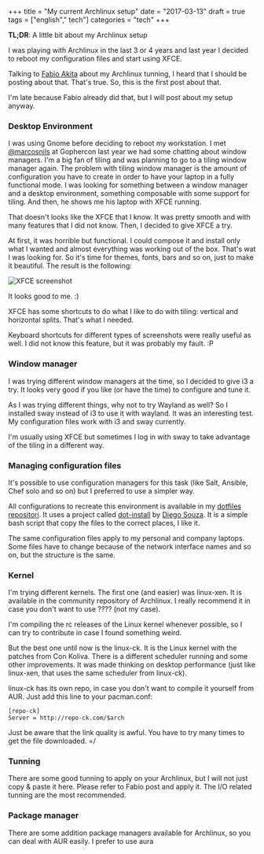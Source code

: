 +++
title = "My current Archlinux setup"
date = "2017-03-13"
draft = true
tags = ["english"," tech"]
categories = "tech"
+++

**TL;DR**: A little bit about my Archlinux setup

I was playing with Archlinux in the last 3 or 4 years and last year I decided to
reboot my configuration files and start using XFCE.

Talking to [Fabio Akita](https://twitter.com/AkitaOnRails) about my Archlinux
tunning, I heard that I should be posting about that. That's true. So, this is
the first post about that.

I'm late because Fabio already did that, but I will post about my setup anyway.

### Desktop Environment

I was using Gnome before deciding to reboot my workstation. I
met [@marcosnils](https://twitter.com/marcosnils) at Gophercon last year we had
some chatting about window managers.  I'm a big fan of tiling and was planning
to go to a tiling window manager again. The problem with tiling window manager
is the amount of configuration you have to create in order to have your laptop
in a fully functional mode. I was looking for something between a window manager
and a desktop environment, something composable with some support for
tiling. And then, he shows me his laptop with XFCE running.

That doesn't looks like the XFCE that I know. It was pretty smooth and with many
features that I did not know. Then, I decided to give XFCE a try.

At first, it was horrible but functional. I could compose it and install only
what I wanted and almost everything was working out of the box. That's wat I was
looking for.  So it's time for themes, fonts, bars and so on, just to make it
beautiful. The result is the following:

![XFCE screenshot]()

It looks good to me. :)

XFCE has some shortcuts to do what I like to do with tiling: vertical and
horizontal splits. That's what I needed.

Keyboard shortcuts for different types of screenshots were really useful as
well. I did not know this feature, but it was probably my fault. :P

### Window manager

I was trying different window managers at the time, so I decided to give i3 a
try. It looks very good if you like (or have the time) to configure and tune it.

As I was trying different things, why not to try Wayland as well? So I installed
sway instead of i3 to use it with wayland. It was an interesting test. My
configuration files work with i3 and sway currently.

I'm usually using XFCE but sometimes I log in with sway to take advantage of the
tiling in a different way.

### Managing configuration files

It's possible to use configuration managers for this task (like Salt, Ansible,
Chef solo and so on) but I preferred to use a simpler way.

All configurations to recreate this environment is available in
my [dotfiles repositori](https://github.com/PotHix/pothix-dotfiles). It uses a
project called [dot-install](https://github.com/dgvncsz0f/dot-install)
by [Diego Souza](https://github.com/dgvncsz0f). It is a simple bash script that
copy the files to the correct places, I like it.

The same configuration files apply to my personal and company laptops. Some
files have to change because of the network interface names and so on, but the
structure is the same.

### Kernel

I'm trying different kernels. The first one (and easier) was linux-xen. It is
available in the community repository of Archlinux. I really recommend it in
case you don't want to use ???? (not my case).

I'm compiling the rc releases of the Linux kernel whenever possible, so I can
try to contribute in case I found something weird.

But the best one until now is the linux-ck. It is the Linux kernel with the
patches from Con Koliva. There is a different scheduler running and some other
improvements. It was made thinking on desktop performance (just like linux-xen,
that uses the same scheduler from linux-ck).

linux-ck has its own repo, in case you don't want to compile it yourself from
AUR. Just add this line to your pacman.conf:

    [repo-ck]
    Server = http://repo-ck.com/$arch

Just be aware that the link quality is awful. You have to try many times to get
the file downloaded. =/

### Tunning

There are some good tunning to apply on your Archlinux, but I will not just copy
& paste it here. Please refer to Fabio post and apply it. The I/O related
tunning are the most recommended.

### Package manager

There are some addition package managers available for Archlinux, so you can
deal with AUR easily. I prefer to use aura
